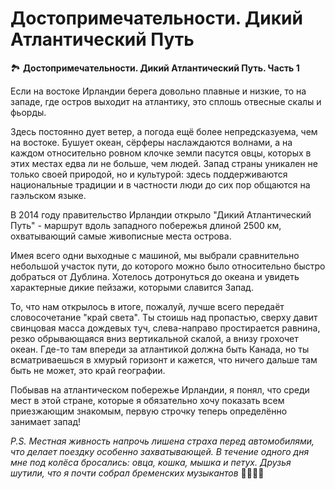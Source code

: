 # Достопримечательности. Дикий Атлантический Путь

🏞  **Достопримечательности. Дикий Атлантический Путь. Часть 1**

Если на востоке Ирландии берега довольно плавные и низкие, то на западе, где остров выходит на атлантику, это сплошь отвесные скалы и фьорды.

Здесь постоянно дует ветер, а погода ещё более непредсказуема, чем на востоке. Бушует океан, сёрферы наслаждаются волнами, а на каждом относительно ровном клочке земли пасутся овцы, которых в этих местах едва ли не больше, чем людей. Запад страны уникален не только своей природой, но и культурой: здесь поддерживаются национальные традиции и в частности люди до сих пор общаются на гаэльском языке.

В 2014 году правительство Ирландии открыло "Дикий Атлантический Путь" - маршрут вдоль западного побережья длиной 2500 км, охватывающий самые живописные места острова. 

Имея всего одни выходные с машиной, мы выбрали сравнительно небольшой участок пути, до которого можно было относительно быстро добраться от Дублина. Хотелось дотронуться до океана и увидеть характерные дикие пейзажи, которыми славится Запад.

То, что нам открылось в итоге, пожалуй, лучше всего передаёт словосочетание "край света". Ты стоишь над пропастью, сверху давит свинцовая масса дождевых туч, слева-направо простирается равнина, резко обрывающаяся вниз вертикальной скалой, а внизу грохочет океан. Где-то там впереди за атлантикой должна быть Канада, но ты всматриваешься в хмурый горизонт и кажется, что ничего дальше там быть не может, это край географии.

Побывав на атлантическом побережье Ирландии, я понял, что среди мест в этой стране, которые я обязательно хочу показать всем приезжающим знакомым, первую строчку теперь определённо занимает запад!

*P.S. Местная живность напрочь лишена страха перед автомобилями, что делает поездку особенно захватывающей. В течение одного дня мне под колёса бросались: овца, кошка, мышка и петух. Друзья шутили, что я почти собрал бременских музыкантов* 🐏🐱🐭🐓